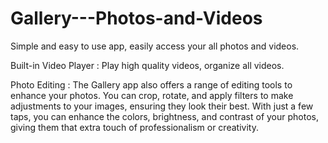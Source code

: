 # Gallery---Photos-and-Videos

Simple and easy to use app, easily access your all photos and videos.

Built-in Video Player : Play high quality videos, organize all videos.

Photo Editing : The Gallery app also offers a range of editing tools to enhance your photos. You can crop, rotate, and apply filters to make adjustments to your images, ensuring they look their best. With just a few taps, you can enhance the colors, brightness, and contrast of your photos, giving them that extra touch of professionalism or creativity.
